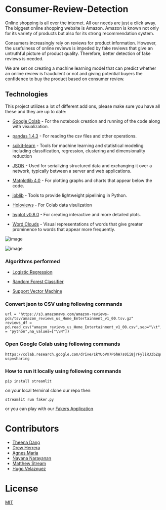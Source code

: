 # Consumer-Review-Detection

Online shopping is all over the internet. All our needs are just a click away. The biggest online shopping website is Amazon. Amazon is known not only for its variety of products but also for its strong recommendation system.

Consumers increasingly rely on reviews for product information. However, the usefulness of online reviews is impeded by fake reviews that give an untruthful picture of product quality. Therefore, better detection of fake reviews is needed.

We are set on creating a machine learning model that can predict whether an online review is fraudulent or not and giving potential buyers the confidence to buy the product based on consumer review.


## Technologies

This project utilizes a lot of different add ons, please make sure you have all these and they are up to date:

* [Google Colab](https://colab.research.google.com//) - For the notebook creation and running of the code along with visualization.

* [pandas 1.4.3](https://github.com/pandas-dev/pandas/blob/main/README.md) - For reading the csv files and other operations.

* [scikit-learn](https://scikit-learn.org/stable/index.html) - Tools for machine learning and statistical modeling including classification, regression, clustering and dimensionality reduction

* [JSON](https://www.json.org/json-en.html) - Used for serializing structured data and exchanging it over a network, typically between a server and web applications.

* [Matplotlib 4.0](https://matplotlib.org/) - For plotting graphs and charts that appear below the code.

* [joblib](https://joblib.readthedocs.io/en/latest/#) - Tools to provide lightweight pipelining in Python.

* [Holoviews](https://holoviews.org/) - For Colab data visulization

* [hvplot v0.8.0](https://github.com/holoviz/hvplot#readme) - For creating interactive and more detailed plots.

* [Word Clouds](https://www.wordclouds.com/) - Visual representations of words that give greater prominence to words that appear more frequently.

![image](https://user-images.githubusercontent.com/105394703/193184354-0d034e41-599d-41c9-9bfd-2cef182bfb09.png)

![image](https://user-images.githubusercontent.com/105394703/194219443-706b99d6-7c75-4ff0-926a-a2c911993529.png)



### Algorithms performed

* [Logistic Regression](https://scikit-learn.org/stable/modules/generated/sklearn.linear_model.LogisticRegression.html)

* [Random Forest Classifier](https://scikit-learn.org/stable/modules/generated/sklearn.ensemble.RandomForestClassifier.html)

* [Support Vector Machine](https://scikit-learn.org/stable/modules/svm.html)


### Convert json to CSV using following commands
```
url = "https://s3.amazonaws.com/amazon-reviews-pds/tsv/amazon_reviews_us_Home_Entertainment_v1_00.tsv.gz"
reviews_df = pd.read_csv("amazon_reviews_us_Home_Entertainment_v1_00.csv",sep="\\t",engine = "python",na_values=["\\N"])
```
### Open Google Colab using following commands
```
https://colab.research.google.com/drive/1kYUoVm7P6hW7s0ii8jrFyliRJ3bZqd47?usp=sharing
```

### How to run it locally using following commands
```
pip install streamlit
```
on your local terminal clone our repo then 
```
streamlit run faker.py
```
or you can play with our [Fakers Application](https://th33na-project-fakers-faker-hgbyfc.streamlitapp.com/)

# Contributors

- [Theena Dang](https://github.com/Th33na)
- [Drew Herrera](https://github.com/drew94591)
- [Agnes Maria](https://github.com/agnesmaria1)
- [Nayana Narayanan](https://github.com/nayananarayananp)
- [Matthew Stream](https://github.com/MC-Stream)
- [Hugo Velazquez](https://github.com/HugoWLA)

# License
[MIT](https://github.com/git/git-scm.com/blob/main/MIT-LICENSE.txt)
